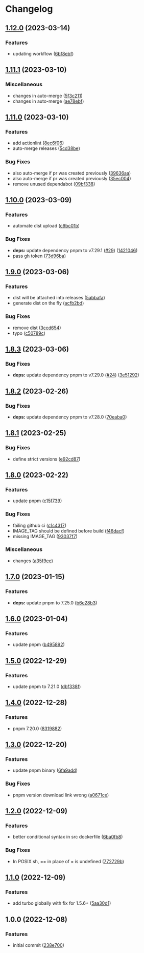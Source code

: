 # Changelog

## [1.12.0](https://github.com/wayofdev/docker-node/compare/v1.11.1...v1.12.0) (2023-03-14)


### Features

* updating workflow ([6bf8ebf](https://github.com/wayofdev/docker-node/commit/6bf8ebf50550205e5c7f6d628a18fe804180f255))

## [1.11.1](https://github.com/wayofdev/docker-node/compare/v1.11.0...v1.11.1) (2023-03-10)


### Miscellaneous

* changes in auto-merge ([5f3c211](https://github.com/wayofdev/docker-node/commit/5f3c2119ecb0c7d780732aa3e7d6ba7ad6b25cc8))
* changes in auto-merge ([ae78ebf](https://github.com/wayofdev/docker-node/commit/ae78ebf371828bdb94ee600aaaedc6c1e1b6711c))

## [1.11.0](https://github.com/wayofdev/docker-node/compare/v1.10.0...v1.11.0) (2023-03-10)


### Features

* add actionlint ([8ec6f06](https://github.com/wayofdev/docker-node/commit/8ec6f06051b6774c647c35117b3af4eacfa6cfb2))
* auto-merge releases ([5cd38be](https://github.com/wayofdev/docker-node/commit/5cd38be3930cfa6ef56955d680c6b091711b796d))


### Bug Fixes

* also auto-merge if pr was created previously ([39636aa](https://github.com/wayofdev/docker-node/commit/39636aa1532ce0e61b69dc568ccada60929217ac))
* also auto-merge if pr was created previously ([35ec004](https://github.com/wayofdev/docker-node/commit/35ec004343d8cd55fe3529eb5e417c6d444bfb89))
* remove unused dependabot ([09bf338](https://github.com/wayofdev/docker-node/commit/09bf3383c9582a5642b1bbea97cdb94e5ec4ff48))

## [1.10.0](https://github.com/wayofdev/docker-node/compare/v1.9.0...v1.10.0) (2023-03-09)


### Features

* automate dist upload ([c9bc01b](https://github.com/wayofdev/docker-node/commit/c9bc01b5afd70ca5d6f20e767b1ef59e278f4ce8))


### Bug Fixes

* **deps:** update dependency pnpm to v7.29.1 ([#29](https://github.com/wayofdev/docker-node/issues/29)) ([1421046](https://github.com/wayofdev/docker-node/commit/142104684efbb68f95fc918d68587cdb50c8a5ad))
* pass gh token ([73d96ba](https://github.com/wayofdev/docker-node/commit/73d96bab08b89f5945e72103c1ebe80a387a0d73))

## [1.9.0](https://github.com/wayofdev/docker-node/compare/v1.8.3...v1.9.0) (2023-03-06)


### Features

* dist will be attached into releases ([5abbafa](https://github.com/wayofdev/docker-node/commit/5abbafad8370a9876e3c67cc7d08ba159955327b))
* generate dist on the fly ([acfb2bd](https://github.com/wayofdev/docker-node/commit/acfb2bdb49162d6c1eb5800c0232996ece681c8f))


### Bug Fixes

* remove dist ([3ccd654](https://github.com/wayofdev/docker-node/commit/3ccd654f44fae40ac399aaab16e441dae717aa72))
* typo ([c50789c](https://github.com/wayofdev/docker-node/commit/c50789ce4a0235df1f1bff934752f6729bf1404a))

## [1.8.3](https://github.com/wayofdev/docker-node/compare/v1.8.2...v1.8.3) (2023-03-06)


### Bug Fixes

* **deps:** update dependency pnpm to v7.29.0 ([#24](https://github.com/wayofdev/docker-node/issues/24)) ([3e51292](https://github.com/wayofdev/docker-node/commit/3e5129291c7ab76a52333427a54b00ca11c7153e))

## [1.8.2](https://github.com/wayofdev/docker-node/compare/v1.8.1...v1.8.2) (2023-02-26)


### Bug Fixes

* **deps:** update dependency pnpm to v7.28.0 ([70eaba0](https://github.com/wayofdev/docker-node/commit/70eaba04c9add9416fd4e86b0a6aa5489aa1a11d))

## [1.8.1](https://github.com/wayofdev/docker-node/compare/v1.8.0...v1.8.1) (2023-02-25)


### Bug Fixes

* define strict versions ([e92cd87](https://github.com/wayofdev/docker-node/commit/e92cd8738e5dff5305245523d8957a22f2118f75))

## [1.8.0](https://github.com/wayofdev/docker-node/compare/v1.7.0...v1.8.0) (2023-02-22)


### Features

* update pnpm ([c15f739](https://github.com/wayofdev/docker-node/commit/c15f739a7489d66be0e9067d66235521012ddb01))


### Bug Fixes

* failing github ci ([c1c4317](https://github.com/wayofdev/docker-node/commit/c1c43178fff7d6c0ceb86711e3169a0e7e975765))
* IMAGE_TAG should be defined before build ([f46dacf](https://github.com/wayofdev/docker-node/commit/f46dacf407bd6d0423282f407d74a6e4ce033485))
* missing IMAGE_TAG ([93037f7](https://github.com/wayofdev/docker-node/commit/93037f7a4cab750c091633e2f1c3d88b99776f3e))


### Miscellaneous

* changes ([a35f9ee](https://github.com/wayofdev/docker-node/commit/a35f9ee8f40425b7cc28c6408a156c6cc4cad340))

## [1.7.0](https://github.com/wayofdev/docker-node/compare/v1.6.0...v1.7.0) (2023-01-15)


### Features

* **deps:** update pnpm to 7.25.0 ([b6e28b3](https://github.com/wayofdev/docker-node/commit/b6e28b3ed820198fff0319270364543ede8a5448))

## [1.6.0](https://github.com/wayofdev/docker-node/compare/v1.5.0...v1.6.0) (2023-01-04)


### Features

* update pnpm ([b495892](https://github.com/wayofdev/docker-node/commit/b495892b3c1f62871995f5566bc7c32fccc4c990))

## [1.5.0](https://github.com/wayofdev/docker-node/compare/v1.4.0...v1.5.0) (2022-12-29)


### Features

* update pnpm to 7.21.0 ([dbf338f](https://github.com/wayofdev/docker-node/commit/dbf338f98986f2a34afc7e0f07ff094be2d548b1))

## [1.4.0](https://github.com/wayofdev/docker-node/compare/v1.3.0...v1.4.0) (2022-12-28)


### Features

* pnpm 7.20.0 ([8319882](https://github.com/wayofdev/docker-node/commit/8319882568b27b51177981e8d95efd764fbddd96))

## [1.3.0](https://github.com/wayofdev/docker-node/compare/v1.2.0...v1.3.0) (2022-12-20)


### Features

* update pnpm binary ([6fa9add](https://github.com/wayofdev/docker-node/commit/6fa9addb9fab88db3213e8893cfd28e030d013c8))


### Bug Fixes

* pnpm version download link wrong ([a0671ce](https://github.com/wayofdev/docker-node/commit/a0671ce9fe4b5429ae5f3a9f61a0085563f8a3ce))

## [1.2.0](https://github.com/wayofdev/docker-node/compare/v1.1.0...v1.2.0) (2022-12-09)


### Features

* better conditional syntax in src dockerfile ([6ba0fb8](https://github.com/wayofdev/docker-node/commit/6ba0fb8dc7bf521cb0ffcb90d6f061f76b1ef38b))


### Bug Fixes

* In POSIX sh, == in place of = is undefined ([772729b](https://github.com/wayofdev/docker-node/commit/772729bc29ec5618a6c36dd4926c606889f3a85f))

## [1.1.0](https://github.com/wayofdev/docker-node/compare/v1.0.0...v1.1.0) (2022-12-09)


### Features

* add turbo globally with fix for 1.5.6+ ([5aa30d1](https://github.com/wayofdev/docker-node/commit/5aa30d1c6d15c4b01a69eae4638e8484ac9f690d))

## 1.0.0 (2022-12-08)


### Features

* initial commit ([238e700](https://github.com/wayofdev/docker-node/commit/238e700cf3ce228465b3027124861878dd94a8fc))

